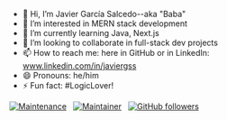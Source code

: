 

- 👋 Hi, I’m Javier García Salcedo--aka "Baba"
- 👀 I’m interested in MERN stack development
- 🌱 I’m currently learning Java, Next.js
- 💞️ I’m looking to collaborate in full-stack dev projects
- 📫 How to reach me: here in GitHub or in LinkedIn: www.linkedin.com/in/javiergss
- 😄 Pronouns: he/him
- ⚡ Fun fact: #LogicLover!

[![Maintenance](https://img.shields.io/badge/Maintained%3F-yes-green.svg)](https://GitHub.com/JavierGSS) &nbsp; [![Maintainer](https://img.shields.io/badge/Maintainer-JavierGSS-blue)](https://www.linkedin.com/in/javiergss) &nbsp; [![GitHub followers](https://img.shields.io/github/followers/JavierGSS.svg?style=social&label=Follow&maxAge=2592000)](https://github.com/JavierGSS?tab=followers)

<!---
JavierGSS/JavierGSS is a ✨ special ✨ repository because its `README.md` (this file) appears on your GitHub profile.
You can click the Preview link to take a look at your changes.
--->
